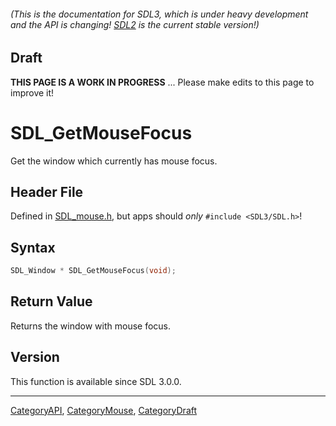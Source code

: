###### (This is the documentation for SDL3, which is under heavy development and the API is changing! [SDL2](https://wiki.libsdl.org/SDL2/) is the current stable version!)

## Draft

**THIS PAGE IS A WORK IN PROGRESS** ... Please make edits to this page to improve it!
# SDL_GetMouseFocus

Get the window which currently has mouse focus.

## Header File

Defined in [SDL_mouse.h](https://github.com/libsdl-org/SDL/blob/main/include/SDL3/SDL_mouse.h), but apps should _only_ `#include <SDL3/SDL.h>`!

## Syntax

```c
SDL_Window * SDL_GetMouseFocus(void);

```

## Return Value

Returns the window with mouse focus.

## Version

This function is available since SDL 3.0.0.

----
[CategoryAPI](CategoryAPI), [CategoryMouse](CategoryMouse), [CategoryDraft](CategoryDraft)


